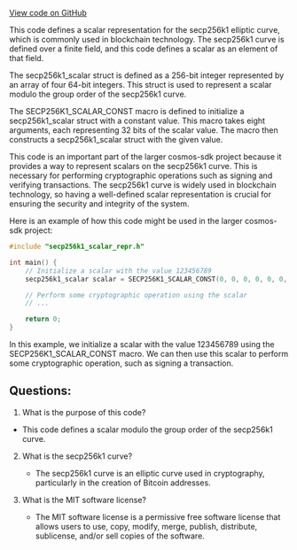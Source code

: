 [View code on GitHub](https://github.com/cosmos/cosmos-sdk/blob/main/crypto/keys/secp256k1/internal/secp256k1/libsecp256k1/src/scalar_4x64.h)

This code defines a scalar representation for the secp256k1 elliptic curve, which is commonly used in blockchain technology. The secp256k1 curve is defined over a finite field, and this code defines a scalar as an element of that field. 

The secp256k1_scalar struct is defined as a 256-bit integer represented by an array of four 64-bit integers. This struct is used to represent a scalar modulo the group order of the secp256k1 curve. 

The SECP256K1_SCALAR_CONST macro is defined to initialize a secp256k1_scalar struct with a constant value. This macro takes eight arguments, each representing 32 bits of the scalar value. The macro then constructs a secp256k1_scalar struct with the given value. 

This code is an important part of the larger cosmos-sdk project because it provides a way to represent scalars on the secp256k1 curve. This is necessary for performing cryptographic operations such as signing and verifying transactions. The secp256k1 curve is widely used in blockchain technology, so having a well-defined scalar representation is crucial for ensuring the security and integrity of the system. 

Here is an example of how this code might be used in the larger cosmos-sdk project:

```c
#include "secp256k1_scalar_repr.h"

int main() {
    // Initialize a scalar with the value 123456789
    secp256k1_scalar scalar = SECP256K1_SCALAR_CONST(0, 0, 0, 0, 0, 0, 1, 23456789);

    // Perform some cryptographic operation using the scalar
    // ...

    return 0;
}
```

In this example, we initialize a scalar with the value 123456789 using the SECP256K1_SCALAR_CONST macro. We can then use this scalar to perform some cryptographic operation, such as signing a transaction.
## Questions: 
 1. What is the purpose of this code?
   - This code defines a scalar modulo the group order of the secp256k1 curve.

2. What is the secp256k1 curve?
   - The secp256k1 curve is an elliptic curve used in cryptography, particularly in the creation of Bitcoin addresses.

3. What is the MIT software license?
   - The MIT software license is a permissive free software license that allows users to use, copy, modify, merge, publish, distribute, sublicense, and/or sell copies of the software.